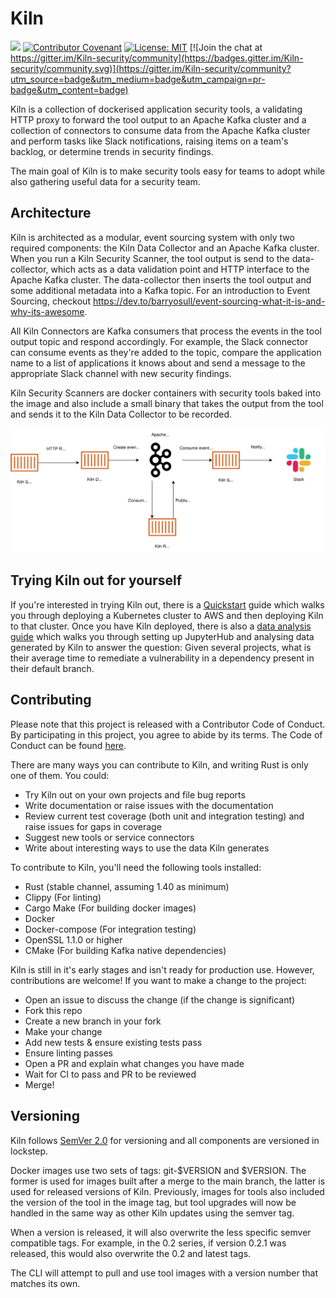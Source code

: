 # Kiln
![](https://github.com/simplybusiness/kiln/workflows/CI/badge.svg)
[![Contributor Covenant](https://img.shields.io/badge/Contributor%20Covenant-v1.4%20adopted-ff69b4.svg)](CODE_OF_CONDUCT.md)
[![License: MIT](https://img.shields.io/badge/License-MIT-yellow.svg)](https://opensource.org/licenses/MIT) [![Join the chat at https://gitter.im/Kiln-security/community](https://badges.gitter.im/Kiln-security/community.svg)](https://gitter.im/Kiln-security/community?utm_source=badge&utm_medium=badge&utm_campaign=pr-badge&utm_content=badge)


Kiln is a collection of dockerised application security tools, a validating HTTP proxy to forward the tool output to an Apache Kafka cluster and a collection of connectors to consume data from the Apache Kafka cluster and perform tasks like Slack notifications, raising items on a team's backlog, or determine trends in security findings.

The main goal of Kiln is to make security tools easy for teams to adopt while also gathering useful data for a security team.

## Architecture
Kiln is architected as a modular, event sourcing system with only two required components: the Kiln Data Collector and an Apache Kafka cluster. When you run a Kiln Security Scanner, the tool output is send to the data-collector, which acts as a data validation point and HTTP interface to the Apache Kafka cluster. The data-collector then inserts the tool output and some additional metadata into a Kafka topic. For an introduction to Event Sourcing, checkout https://dev.to/barryosull/event-sourcing-what-it-is-and-why-its-awesome.

All Kiln Connectors are Kafka consumers that process the events in the tool output topic and respond accordingly. For example, the Slack connector can consume events as they're added to the topic, compare the application name to a list of applications it knows about and send a message to the appropriate Slack channel with new security findings.

Kiln Security Scanners are docker containers with security tools baked into the image and also include a small binary that takes the output from the tool and sends it to the Kiln Data Collector to be recorded.

![Kiln architecture diagram](docs/images/Kiln%20Architecture%20diagram.svg)

## Trying Kiln out for yourself

If you're interested in trying Kiln out, there is a [Quickstart](docs/quickstart/README.md) guide which walks you through deploying a Kubernetes cluster to AWS and then deploying Kiln to that cluster. Once you have Kiln deployed, there is also a [data analysis guide](docs/data-analysis/README.md) which walks you through setting up JupyterHub and analysing data generated by Kiln to answer the question: Given several projects, what is their average time to remediate a vulnerability in a dependency present in their default branch.

## Contributing
Please note that this project is released with a Contributor Code of Conduct. By participating in this project, you agree to abide by its terms. The Code of Conduct can be found [here](CODE_OF_CONDUCT.md).

There are many ways you can contribute to Kiln, and writing Rust is only one of them. You could:
- Try Kiln out on your own projects and file bug reports
- Write documentation or raise issues with the documentation
- Review current test coverage (both unit and integration testing) and raise issues for gaps in coverage
- Suggest new tools or service connectors
- Write about interesting ways to use the data Kiln generates

To contribute to Kiln, you'll need the following tools installed:
- Rust (stable channel, assuming 1.40 as minimum)
- Clippy (For linting)
- Cargo Make (For building docker images)
- Docker
- Docker-compose (For integration testing)
- OpenSSL 1.1.0 or higher
- CMake  (For building Kafka native dependencies)

Kiln is still in it's early stages and isn't ready for production use. However, contributions are welcome! If you want to make a change to the project:
- Open an issue to discuss the change (if the change is significant)
- Fork this repo
- Create a new branch in your fork
- Make your change
- Add new tests & ensure existing tests pass
- Ensure linting passes
- Open a PR and explain what changes you have made
- Wait for CI to pass and PR to be reviewed
- Merge!

## Versioning
Kiln follows [SemVer 2.0](https://semver.org/) for versioning and all components are versioned in lockstep.

Docker images use two sets of tags: git-$VERSION and $VERSION. The former is used for images built after a merge to the main branch, the latter is used for released versions of Kiln. Previously, images for tools also included the version of the tool in the image tag, but tool upgrades will now be handled in the same way as other Kiln updates using the semver tag.

When a version is released, it will also overwrite the less specific semver compatible tags. For example, in the 0.2 series, if version 0.2.1 was released, this would also overwrite the 0.2 and latest tags.

The CLI will attempt to pull and use tool images with a version number that matches its own.
